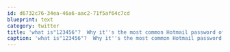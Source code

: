 ```yaml
---
id: d6732c76-34ea-46a6-aac2-71f5af64c7cd
blueprint: text
category: twitter
title: 'what is"123456"?  Why it''s the most common Hotmail password of course! http://bit.ly/Z1C4k'
caption: 'what is"123456"?  Why it''s the most common Hotmail password of course! http://bit.ly/Z1C4k'
---
```

